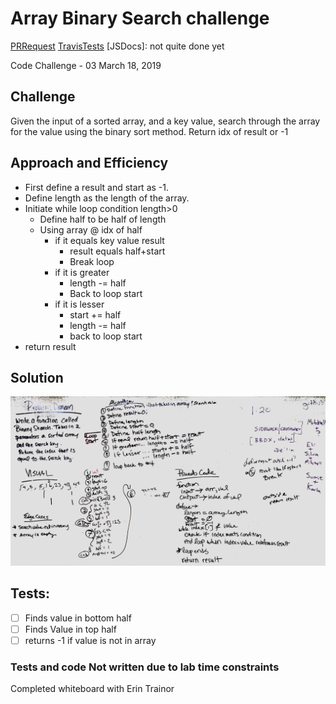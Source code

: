 # Array Binary Search challenge

[PRRequest](https://github.com/abferris/data-structures-and-algorithms/pull/26)
[TravisTests](https://travis-ci.com/abferris/data-structures-and-algorithms)
[JSDocs]: not quite done yet

Code Challenge - 03
March 18, 2019
## Challenge
Given the input of a sorted array, and a key value, search through the array for the value using the binary sort method.
Return idx of result or -1
## Approach and Efficiency
* First define a result and start as -1. 
* Define length as the length of the array.
* Initiate while loop condition length>0
  * Define half to be half of length
  * Using array @ idx of half
    * if it equals key value result
      * result equals half+start
      * Break loop
    * if it is greater
      * length -= half
      * Back to loop start
    * if it is lesser
      * start += half
      * length -= half
      * back to loop start
* return result

## Solution

![Whiteboard](assets/challenge-03-WB.jpg)

## Tests:
 - [ ] Finds value in bottom half
 - [ ] Finds Value in top half
 - [ ] returns -1 if value is not in array

### Tests and code Not written due to lab time constraints

Completed whiteboard with Erin Trainor

